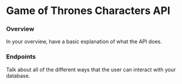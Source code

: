 # Game of Thrones Characters API

### Overview
In your overview, have a basic explanation of what the API does.

### Endpoints
Talk about all of the different ways that the user can interact with your database.